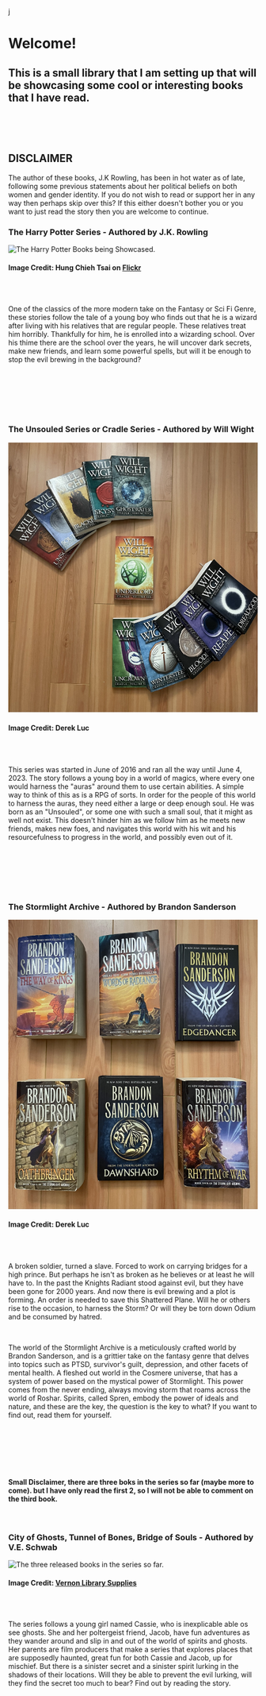 j<!DOCTYPE html>
<html>
  <head>
    <title> Some interesting Fantasy books to read.</title>
  </head>
  <body>
    <h1>
      Welcome!
    </h1>
    <h2>
      This is a small library that I am setting up that will be showcasing some cool or interesting books that I have read.
    </h2>
    <br>
    <br>
    <br>
    <h2>
      <strong> DISCLAIMER </strong>
    </h2>
    <p>
      The author of these books, J.K Rowling, has been in hot water as of late, following some previous statements about her political beliefs on both women and gender identity. If you do not wish to read or support her in any way then perhaps skip over this? If this either doesn't bother you or you want to just read the story then you are welcome to continue.
    </p>
    <h3>
      The Harry Potter Series - Authored by J.K. Rowling
    </h3>
    <img src="https://live.staticflickr.com/2174/2061292757_73e8ef5397_b.jpg" alt="The Harry Potter Books being Showcased.">
    <h4>
      Image Credit: Hung Chieh Tsai on <a href="https://www.flickr.com/photos/bibicall/2061292757" target="_blank">Flickr</a>
    </h4>
    <br>
    <br>
    <p>
      One of the classics of the more modern take on the Fantasy or Sci Fi Genre, these stories follow the tale of a young boy who finds out that he is a wizard after living with his relatives that are regular          people. These relatives treat him horribly. Thankfully for him, he is enrolled into a wizarding school. Over his thime there are the school over the years, he will uncover dark secrets, make new friends,          and learn some powerful spells, but will it be enough to stop the evil brewing in the background?
    </p>
    <br>
    <br>
    <br>
    <br>
    <br>
    <h3>
      The Unsouled Series or Cradle Series - Authored by Will Wight
    </h3>
    <!-- DOWNLOAD THE FILES ONTO THE COMPUTER, THEN ADD THEM TO THE REPO. THEN COMMIT THE CHANGE TO THE REPO ALSO DON'T FORGET WAYBOUND-->
    <img src="IMG_0650.jpg" alt="The 12 books in the Cradle Series">
    <h4>
      Image Credit: Derek Luc
    </h4>
    <br>
    <br>
    <p>
      This series was started in June of 2016 and ran all the way until June 4, 2023. The story follows a young boy in a world of magics, where every one would harness the "auras" around them to use certain abilities. A simple way to think of this as is a RPG of sorts. In order for the people of this world to harness the auras, they need either a large or deep enough soul. He was born as an "Unsouled", or some one with such a small soul, that it might as well not exist. This doesn't hinder him as we follow him as he meets new friends, makes new foes, and navigates this world with his wit and his resourcefulness to progress in the world, and possibly even out of it.
    </p>
    <br>
    <br>
    <br>
    <br>
    <br>
    <h3>
      The Stormlight Archive - Authored by Brandon Sanderson
    </h3>
    <!--REMEMBER TO TAKE PHOTOS OF THE STORMLIGHT ARCHIVE AND TO REMEMBER HOW TO INSERT THEM-->
    <img src="IMG_0658.jpg" alt="6 books of the Stormlight Archive, including the two novellas">
    <h4>
      Image Credit: Derek Luc
    </h4>
    <br>
    <br>
    <p>
      A broken soldier, turned a slave. Forced to work on carrying bridges for a high prince. But perhaps he isn't as broken as he believes or at least he will have to. In the past the Knights Radiant stood against evil, but they have been gone for 2000 years. And now there is evil brewing and a plot is forming. An order is needed to save this Shattered Plane. Will he or others rise to the occasion, to harness the Storm? Or will they be torn down Odium and be consumed by hatred.
    </p>
    <br>
    <p>
      The world of the Stormlight Archive is a meticulously crafted world by Brandon Sanderson, and is a grittier take on the fantasy genre that delves into topics such as PTSD, survivor's guilt, depression, and other facets of mental health. A fleshed out world in the Cosmere universe, that has a system of power based on the mystical power of Stormlight. This power comes from the never ending, always moving storm that roams across the world of Roshar. Spirits, called Spren, embody the power of ideals and nature, and these are the key, the question is the key to what? If you want to find out, read them for yourself.
    </p>
      <br>
    <br>
    <br>
    <br>
    <br>
    <h4>
      Small Disclaimer, there are three boks in the series so far (maybe more to come). but I have only read the first 2, so I will not be able to comment on the third book.
    </h4>
    <br>
    <h3>
      City of Ghosts, Tunnel of Bones, Bridge of Souls - Authored by V.E. Schwab
    </h3>
    <img src="https://www.vernonlibrarysupplies.com/images/uploads/books/12320422_popup.jpg" alt="The three released books in the series so far.">
    <br>
    <h4>
      Image Credit: <a href="https://www.vernonlibrarysupplies.com/product/_12320422/middle_grade_books" target="_blank"> Vernon Library Supplies</a>
    </h4>
    <br>
    <br>
    <p>
      The series follows a young girl named Cassie, who is inexplicable able os see ghosts. She and her poltergeist friend, Jacob, have fun adventures as they wander around and slip in and out of the world of spirits and ghosts. Her parents are film producers that make a series that explores places that are supposedly haunted, great fun for both Cassie and Jacob, up for mischief. But there is a sinister secret and a sinister spirit lurking in the shadows of their locations. Will they be able to prevent the evil lurking, will they find the secret too much to bear? Find out by reading the story.
    </p>
  </body>
</html>
